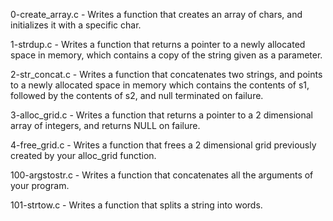 0-create_array.c - Writes a function that creates an array of chars, and initializes it with a specific char.

1-strdup.c - Writes a function that returns a pointer to a newly allocated space in memory, which contains a copy of the string given as a parameter.

2-str_concat.c - Writes a function that concatenates two strings, and points to a newly allocated space in memory which contains the contents of s1, followed by the contents of s2, and null terminated on failure.

3-alloc_grid.c - Writes a function that returns a pointer to a 2 dimensional array of integers, and returns NULL on failure.

4-free_grid.c - Writes a function that frees a 2 dimensional grid previously created by your alloc_grid function.

100-argstostr.c - Writes a function that concatenates all the arguments of your program.

101-strtow.c - Writes a function that splits a string into words.
